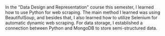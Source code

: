 In the "Data Design and Representation" course this semester, I learned how to use Python for web scraping. 
The main method I learned was using BeautifulSoup, and besides that, I also learned how to utilize Selenium for automatic dynamic web scraping. 
For data storage, I established a connection between Python and MongoDB to store semi-structured data.
